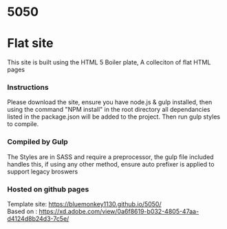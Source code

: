 # 5050
# Flat site
This site is built using the HTML 5 Boiler plate, A colleciton of flat HTML pages

### Instructions
Please download the site, ensure you have node.js & gulp installed, then using the command "NPM install" in the root directory all dependancies listed in the package.json will be added to the project. Then run gulp styles to compile.

### Compiled by Gulp
The Styles are in SASS and require a preprocessor, the gulp file included handles this, if using any other method, ensure auto prefixer is applied to support legacy broswers

### Hosted on github pages
Template site: https://bluemonkey1130.github.io/5050/   
Based on : https://xd.adobe.com/view/0a6f8619-b032-4805-47aa-d4124d8b24d3-7c5e/
